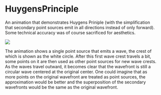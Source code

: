 # HuygensPrinciple
An animation that demonstrates Huygens Priniple (with the simplification that secondary point sources emit in all directions instead of only forward). Some technical accuracy was of course sacrificed for aesthetics.

![](HuygensPrinciple.gif)

The animation shows a single point source that emits a wave, the crest of which is shown as the white circle. After this first wave crest travels a bit, some points on it are then used as other point sources for new wave crests. As the waves travel outward, it becomes clear that the wavefront is still a circular wave centered at the original center. One could imagine that as more points on the original wavefront are treated as point sources, the approximation would be better and the superposition of the secondary wavefronts would be the same as the original wavefront.

